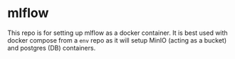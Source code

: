 # mlflow
This repo is for setting up mlflow as a docker container. It is best used with docker compose from a `env` repo as it will setup MinIO (acting as a bucket) and postgres (DB) containers.
